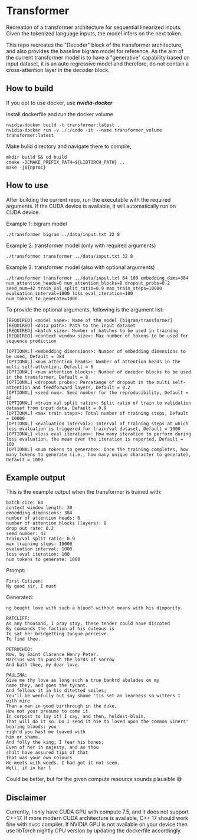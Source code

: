 # Transformer
Recreation of a transformer architecture for sequential linearized inputs. Given the tokenized language inputs, the model infers on the next token.

This repo recreates the "Decoder" block of the transformer architecture, and also provides the baseline bigram model for reference.
As the aim of the current transformer model is to have a "generative" capability based on input dataset, it is an auto regressive model and therefore, do not contain a cross-attention layer in the decoder block.

## How to build
If you opt to use docker, use ***nvidia-docker***

Install dockerfile and run the docker volume
```
nvidia-docker build -t transformer:latest .
nvidia-docker run -v ./:/code -it --name transformer_volume transformer:latest
```

Make bulid directory and navigate there to compile,
```
mkdir build && cd build
cmake -DCMAKE_PREFIX_PATH=${LIBTORCH_PATH} ..
make -j${nproc}
```

## How to use

After building the current repo, run the executable with the required arguments.
If the CUDA device is available, it will automatically run on CUDA device.

Example 1: bigram model
```
./transformer bigram ../data/input.txt 32 8
```

Example 2: transformer model (only with required arguments)
```
./transformer transformer ../data/input.txt 32 8
```

Example 3: transformer model (also with optional arguments)
```
./transformer transformer ../data/input.txt 64 100 embedding_dims=384 num_attention_heads=6 num_attention_blocks=8 dropout_probs=0.2 seed_num=42 train_val_split_ratio=0.9 max_train_steps=10000 evaluation_interval=1000 loss_eval_iteration=100 num_tokens_to_generate=1000
```

To provide the optional arguments, following is the argument list:
```
[REQUIRED] <model name>: Name of the model [bigram/transformer]
[REQUIRED] <data path>: Path to the input dataset
[REQUIRED] <batch size>: Number of batches to be used in training
[REQUIRED] <context window size>: Max number of tokens to be used for sequence prediction

[OPTIONAL] <embedding dimensions>: Number of embedding dimensions to be used, Default = 384
[OPTIONAL] <num attention heads>: Number of attention heads in the multi self-attention, Default = 6
[OPTIONAL] <num attention blocks>: Number of decoder blocks to be used in the transformer, Default = 8
[OPTIONAL] <dropout probs>: Percetange of dropout in the multi self-attention and feedforward layers, Default = 0.2
[OPTIONAL] <seed num>: Seed number for the reproducibility, Default = 42
[OPTIONAL] <train val split ratio>: Split ratio of train to validation dataset from input data, Default = 0.9
[OPTIONAL] <max train steps>: Total number of training steps, Default = 10000
[OPTIONAL] <evaluation interval>: Interval of training steps at which loss evaluation is triggered for train/val dataset, Default = 1000
[OPTIONAL] <loss eval iteration>: How many iteration to perform during loss evaluation, the mean over the iteration is reported, Default = 100
[OPTIONAL] <num tokens to generate>: Once the training completes, how many tokens to generate (i.e., how many unique character to generate), Default = 1000
```

## Example output
This is the example output when the transformer is trained with:
```
batch size: 64
context window length: 30
embedding dimensions: 384
number of attention heads: 6
number of attention blocks (layers): 8
drop out rate: 0.2
seed number: 42
train/val split ratio: 0.9
max training steps: 10000
evaluation interval: 1000
loss eval iteration: 100
num tokens to generate: 1000
```

Prompt:
```
First Citizen:
My good sir, I must
```
Generated:
```
ng bought love with such a blood! without means with his dimpority.

RATCLIFF:
As any thousand, I pray stay, these tender could have discoted
By commands the faction of his duteous is
To sat her bridgetting tongue perceive
To find thee.

PETRUCHIO:
Now, by Saint Clarence Henry Peter.
Marcius was to punish the lords of sorrow
And bath thee, my dear love.

PAULINA:
Give me thy love as long such a true bankrd abulades on my
name they, and goes the tyrant.
And fellows it in his ditetted smiles;
You'll be wenfully but say shame 'tis set an learness so witters I with mire
Than a man in good birthrough in the duke,
How not your presume to come it
In corpost to lay it! I say, and then, holdest-blain,
That will do it so. Do I send it hie to loved upon the common viners' bearing bloods: you
righ'd you hast me leaved with
him or shame.
And folly the king; I fear his bones;
Even of her in majesty, and as thou
shalt have assured tips of that
That was your own colours
He meets with weeds. I had got it not seem.
Well, if in her l
```

Could be better, but for the given compute resource sounds plausible 😅



## Disclaimer

Currently, I only have CUDA GPU with compute 7.5, and it does not support C++17. If more modern CUDA architecture is available, C++ 17 should work fine with nvcc compiler.
If NVIDIA GPU is not available on your device then use libTorch nightly CPU version by updating the dockerfile accordingly.
